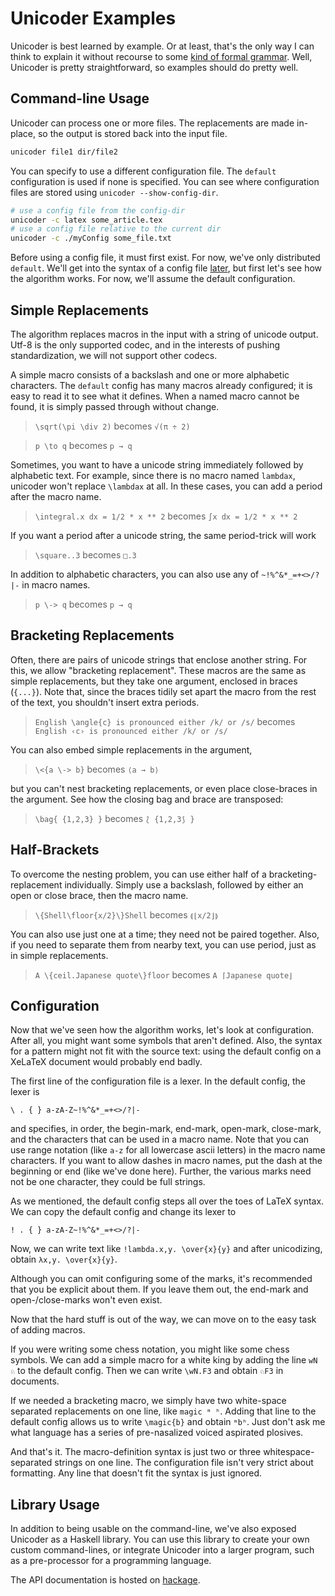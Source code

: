 Unicoder Examples
=================

Unicoder is best learned by example. Or at least, that's the only way I can think to explain it without recourse to some [kind of formal grammar](sepcs.md). Well, Unicoder is pretty straightforward, so examples should do pretty well.

Command-line Usage
------------------

Unicoder can process one or more files. The replacements are made in-place, so the output is stored back into the input file.

```sh
unicoder file1 dir/file2
```

You can specify to use a different configuration file. The `default` configuration is used if none is specified. You can see where configuration files are stored using `unicoder --show-config-dir`. 

```sh
# use a config file from the config-dir
unicoder -c latex some_article.tex 
# use a config file relative to the current dir
unicoder -c ./myConfig some_file.txt
```

Before using a config file, it must first exist. For now, we've only distributed `default`. We'll get into the syntax of a config file [later](#user-content-configuration), but first let's see how the algorithm works. For now, we'll assume the default configuration.


Simple Replacements
-------------------

The algorithm replaces macros in the input with a string of unicode output. Utf-8 is the only supported codec, and in the interests of pushing standardization, we will not support other codecs.

A simple macro consists of a backslash and one or more alphabetic characters. The `default` config has many macros already configured; it is easy to read it to see what it defines. When a named macro cannot be found, it is simply passed through without change. 

> `\sqrt(\pi \div 2)` becomes `√(π ÷ 2)`

> `p \to q` becomes `p → q`

Sometimes, you want to have a unicode string immediately followed by alphabetic text. For example, since there is no macro named `lambdax`, unicoder won't replace `\lambdax` at all. In these cases, you can add a period after the macro name.

> `\integral.x dx = 1/2 * x ** 2` becomes `∫x dx = 1/2 * x ** 2`

If you want a period after a unicode string, the same period-trick will work

> `\square..3` becomes `□.3`

In addition to alphabetic characters, you can also use any of `~!%^&*_=+<>/?|-` in macro names.

> `p \-> q` becomes `p → q`


Bracketing Replacements
-----------------------

Often, there are pairs of unicode strings that enclose another string. For this, we allow "bracketing replacement". These macros are the same as simple replacements, but they take one argument, enclosed in braces (`{...}`). Note that, since the braces tidily set apart the macro from the rest of the text, you shouldn't insert extra periods.

> `English \angle{c} is pronounced either /k/ or /s/` becomes `English ‹c› is pronounced either /k/ or /s/`

You can also embed simple replacements in the argument,

> `\<{a \-> b}` becomes `⟨a → b⟩`

but you can't nest bracketing replacements, or even place close-braces in the argument. See how the closing bag and brace are transposed:

> `\bag{ {1,2,3} }` becomes `⟅ {1,2,3⟆ }`


Half-Brackets
-------------

To overcome the nesting problem, you can use either half of a bracketing-replacement individually. Simply use a backslash, followed by either an open or close brace, then the macro name.

> `\{Shell\floor{x/2}\}Shell` becomes `⟬⌊x/2⌋⟭`

You can also use just one at a time; they need not be paired together. Also, if you need to separate them from nearby text, you can use period, just as in simple replacements.

> `A \{ceil.Japanese quote\}floor` becomes `A ⌈Japanese quote⌋`


Configuration
-------------

Now that we've seen how the algorithm works, let's look at configuration. After all, you might want some symbols that aren't defined. Also, the syntax for a pattern might not fit with the source text: using the default config on a XeLaTeX document would probably end badly.

The first line of the configuration file is a lexer. In the default config, the lexer is

```
\ . { } a-zA-Z~!%^&*_=+<>/?|-
```

and specifies, in order, the begin-mark, end-mark, open-mark, close-mark, and the characters that can be used in a macro name. Note that you can use range notation (like `a-z` for all lowercase ascii letters) in the macro name characters. If you want to allow dashes in macro names, put the dash at the beginning or end (like we've done here). Further, the various marks need not be one character, they could be full strings.

As we mentioned, the default config steps all over the toes of LaTeX syntax. We can copy the default config and change its lexer to 

```
! . { } a-zA-Z~!%^&*_=+<>/?|-
```

Now, we can write text like `!lambda.x,y. \over{x}{y}` and after unicodizing, obtain `λx,y. \over{x}{y}`.

Although you can omit configuring some of the marks, it's recommended that you be explicit about them. If you leave them out, the end-mark and open-/close-marks won't even exist.

Now that the hard stuff is out of the way, we can move on to the easy task of adding macros.

If you were writing some chess notation, you might like some chess symbols. We can add a simple macro for a white king by adding the line `wN ♘` to the default config. Then we can write `\wN.F3` and obtain `♘F3` in documents.

If we needed a bracketing macro, we simply have two white-space separated replacements on one line, like `magic ᵐ ʰ`. Adding that line to the default config allows us to write `\magic{b}` and obtain `ᵐbʰ`. Just don't ask me what language has a series of pre-nasalized voiced aspirated plosives.

And that's it. The macro-definition syntax is just two or three whitespace-separated strings on one line. The configuration file isn't very strict about formatting. Any line that doesn't fit the syntax is just ignored.


Library Usage
-------------

In addition to being usable on the command-line, we've also exposed Unicoder as a Haskell library. You can use this library to create your own custom command-lines, or integrate Unicoder into a larger program, such as a pre-processor for a programming language.

The API documentation is hosted on [hackage](http://hackage.haskell.org/package/unicoder).
